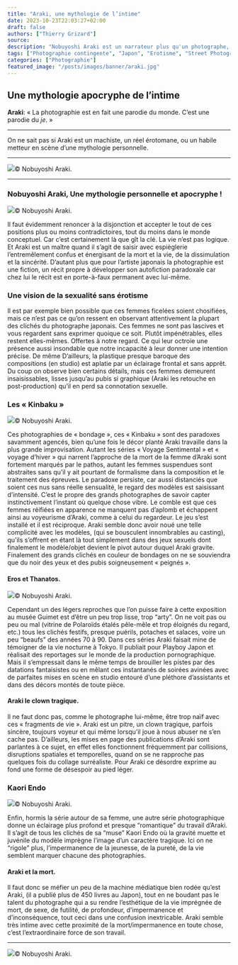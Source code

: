 ```yaml
---
title: "Araki, une mythologie de l’intime"
date: 2023-10-23T22:03:27+02:00
draft: false
authors: ["Thierry Grizard"]
source: 
description: "Nobuyoshi Araki est un narrateur plus qu'un photographe, il a fait de son oeuvre une mythologie personnelle en forme de journal photographique apocryphe."
tags: ["Photographie contingente", "Japon", "Erotisme", "Street Photography"]
categories: ["Photographie"]
featured_image: "/posts/images/banner/araki.jpg"
---
```

## Une mythologie apocryphe de l’intime

**Araki**: « La photographie est en fait une parodie du monde. C’est une parodie du *je*. »

---

On ne sait pas si Araki est un machiste, un réel érotomane, ou un habile metteur en scène d’une mythologie personnelle.

---

![](/posts/images/araki/nobuyoshi-araki-exhibition-solo-show-museum-guimet-photography-nude-japan-erotism-paris-2016.743-1024x683.jpg)© Nobuyoshi Araki.

---

### Nobuyoshi Araki, Une mythologie personnelle et apocryphe !

![](/posts/images/araki/nobuyoshi-araki--exhibition--solo-show--museum--guimet--photography--nude--japan--erotism--paris--2016.013.jpg)© Nobuyoshi Araki.

Il faut évidemment renoncer à la disjonction et accepter le tout de ces positions plus ou moins contradictoires, tout du moins dans le monde conceptuel. Car c’est certainement là que gît la clé. La vie n’est pas logique. Et Araki est un maître quand il s’agit de saisir avec espièglerie l’entremêlement confus et énergisant de la mort et la vie, de la dissimulation et la sincérité. D’autant plus que pour l’artiste japonais la photographie est une fiction, un récit propre à développer son autofiction paradoxale car chez lui le récit est en porte-à-faux permanent avec lui-même.

### Une vision de la sexualité sans érotisme

Il est par exemple bien possible que ces femmes ficelées soient chosifiées, mais ce n’est pas ce qu’on ressent en observant attentivement la plupart des clichés du photographe japonais. Ces femmes ne sont pas lascives et vous regardent sans exprimer quoique ce soit. Plutôt impénétrables, elles restent elles-mêmes. Offertes à notre regard. Ce qui leur octroie une présence aussi insondable que notre incapacité à leur donner une intention précise. De même D’ailleurs, la plastique presque baroque des compositions (en studio) est aplatie par un éclairage frontal et sans apprêt. Du coup on observe bien certains détails, mais ces femmes demeurent insaisissables, lisses jusqu’au pubis si graphique (Araki les retouche en post-production) qu’il en perd sa connotation sexuelle.

### Les « Kinbaku »

![](/posts/images/araki/nobuyoshi-araki--exhibition--solo-show--museum--guimet--photography--nude--japan--erotism--paris--2016.007.jpg)© Nobuyoshi Araki.

Ces photographies de « bondage », ces « Kinbaku » sont des paradoxes savamment agencés, bien qu’une fois le décor planté Araki travaille dans la plus grande improvisation. Autant les séries « Voyage Sentimental » et « voyage d’hiver » qui narrent l’approche de la mort de la femme d’Araki sont fortement marqués par le pathos, autant les femmes suspendues sont abstraites sans qu’il y ait pourtant de formalisme dans la composition et le traitement des épreuves. Le paradoxe persiste, car aussi distanciés que soient ces nus sans réelle sensualité, le regard des modèles est saisissant d’intensité. C’est le propre des grands photographes de savoir capter instinctivement l’instant où quelque chose vibre. Le comble est que ces femmes réifiées en apparence ne manquent pas d’aplomb et échappent ainsi au voyeurisme d’Araki, comme à celui du regardeur. Le jeu s’est installé et il est réciproque. Araki semble donc avoir noué une telle complicité avec les modèles, (qui se bousculent innombrables au casting), qu’ils s’offrent en étant là tout simplement dans des jeux sexuels dont finalement le modèle/objet devient le pivot autour duquel Araki gravite. Finalement des grands clichés en couleur de bondages on ne se souviendra que du noir des yeux et des pubis soigneusement « peignés ».

#### Eros et Thanatos.

![](/posts/images/araki/nobuyoshi-araki--exhibition--solo-show--museum--guimet--photography--nude--japan--erotism--paris--2016.014.jpg)© Nobuyoshi Araki.

Cependant un des légers reproches que l’on puisse faire à cette exposition au musée Guimet est d’être un peu trop lisse, trop “arty”. On ne voit pas ou peu ou mal (vitrine de Polaroïds étalés pêle-mêle et trop éloignés du regard, etc.) tous les clichés festifs, presque puérils, potaches et salaces, voire un peu “beaufs” des années 70 à 90. Dans ces séries Araki faisait mine de témoigner de la vie nocturne à Tokyo. Il publiait pour Playboy Japon et réalisait des reportages sur le monde de la production pornographique. Mais il s’empressait dans le même temps de brouiller les pistes par des datations fantaisistes ou en mêlant ces instantanés de soirées avinées avec de parfaites mises en scène en studio entouré d’une pléthore d’assistants et dans des décors montés de toute pièce.

#### Araki le clown tragique.

Il ne faut donc pas, comme le photographe lui-même, être trop naïf avec ces « fragments de vie ». Araki est un pitre, un clown tragique, parfois sincère, toujours voyeur et qui même lorsqu’il joue à nous abuser ne s’en cache pas. D’ailleurs, les mises en page des publications d’Araki sont parlantes à ce sujet, en effet elles fonctionnent fréquemment par collisions, disruptions spatiales et temporelles, quand on se ne rapproche pas quelques fois du collage surréaliste. Pour Araki ce désordre exprime au fond une forme de désespoir au pied léger.

### Kaori Endo

![](/posts/images/araki/nobuyoshi-araki--exhibition--solo-show--museum--guimet--photography--nude--japan--erotism--paris--2016.022.jpg)© Nobuyoshi Araki.

Enfin, hormis la série autour de sa femme, une autre série photographique donne un éclairage plus profond et presque “romantique” du travail d’Araki. Il s’agit de tous les clichés de sa “muse” Kaori Endo où la gravité muette et juvénile du modèle imprègne l’image d’un caractère tragique. Ici on ne “rigole” plus, l’impermanence de la jeunesse, de la pureté, de la vie semblent marquer chacune des photographies.

#### Araki et la mort.

Il faut donc se méfier un peu de la machine médiatique bien rodée qu’est Araki, (il a publié plus de 450 livres au Japon), tout en ne boudant pas le talent du photographe qui a su rendre l’esthétique de la vie imprégnée de mort, de sexe, de futilité, de profondeur, d’impermanence et d’inconséquence, tout ceci dans une confusion inextricable. Araki semble très intime avec cette proximité de la mort/impermanence en toute chose, c’est l’extraordinaire force de son travail.

---

![](/posts/images/araki/nobuyoshi-araki-exhibition-solo-show-museum-guimet-photography-nude-japan-erotism-paris-2016.018-1024x668.jpg)© Nobuyoshi Araki.